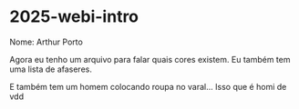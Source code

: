 # 2025-webi-intro

Nome: Arthur Porto

Agora eu tenho um arquivo para falar quais cores existem.
Eu também tem uma lista de afaseres.

E também tem um homem colocando roupa no varal... Isso que é homi de vdd
